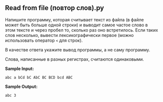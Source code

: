 ## Read from file (повтор слов).py
Напишите программу, которая считывает текст из файла (в файле может быть больше одной строки) и выводит самое частое слово в этом тексте и через пробел то, 
сколько раз оно встретилось. Если таких слов несколько, вывести лексикографически первое (можно использовать оператор `<` для строк).

В качестве ответа укажите вывод программы, а не саму программу.

Слова, написанные в разных регистрах, считаются одинаковыми.

**Sample Input:**
```
abc a bCd bC AbC BC BCD bcd ABC
```
**Sample Output:**
```
abc 3
```
